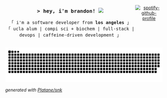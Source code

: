<div style="display:flex; justify-content:space-evenly">

<div>
<h3 align="center"><samp>> hey, i'm brandon! <img src = "https://raw.githubusercontent.com/MartinHeinz/MartinHeinz/master/wave.gif" width = 20px></samp></h3>

<p align="center">
        <!-- Intro -->
        <samp>
                「 i'm a software developer from <b>los angeles</b> 」
                <br>
                「 ucla alum | compi sci + biochem | full-stack | devops | caffeine-driven development 」
                <br>
                <br>
        </samp>
        <!-- Technologies -->
        <!-- JavaScript -->
        <!-- <a href="https://github.com/ShahriarShafin?tab=repositories" target="_blank"><img alt="JavaScript"
                        src="https://img.shields.io/badge/-JavaScript-F7DF1E?style=flat-square&logo=JavaScript&logoColor=white">
        </a> -->
        <!-- TailwindCSS -->
        <!-- <a href="https://github.com/ShahriarShafin?tab=repositories" target="_blank"><img alt="TailwindCSS"
                        src="https://img.shields.io/badge/-TailwindCSS-10172a?style=flat-square&logo=Tailwindcss&logoColor=37bcf8">
        </a> -->
</p>
</div>

<p align="center">
  <a href="https://github.com/kittinan/spotify-github-profile">
    <img src="https://spotify-github-profile.kittinanx.com/api/view?uid=brandonkly18&cover_image=false&theme=default&show_offline=true&background_color=121212&interchange=false&bar_color=676565&bar_color_cover=true" alt="spotify-github-profile">
  </a>
</p>

</div>

<picture>
  <source media="(prefers-color-scheme: dark)" srcset="https://raw.githubusercontent.com/brandonkylely/brandonkylely/output/github-contribution-grid-snake-dark.svg">
  <source media="(prefers-color-scheme: light)" srcset="https://raw.githubusercontent.com/brandonkylely/brandonkylely/output/github-contribution-grid-snake.svg">
  <img alt="github contribution grid snake animation" src="https://raw.githubusercontent.com/brandonkylely/brandonkylely/output/github-contribution-grid-snake.svg">
</picture>

_generated with [Platane/snk](https://github.com/Platane/snk)_

<p align="left" style="display:none">
  <img src="https://komarev.com/ghpvc/?username=brandonkylely&label=Profile%20views&color=0e75b6&style=flat" alt="isrealodejobi" />
</p>
